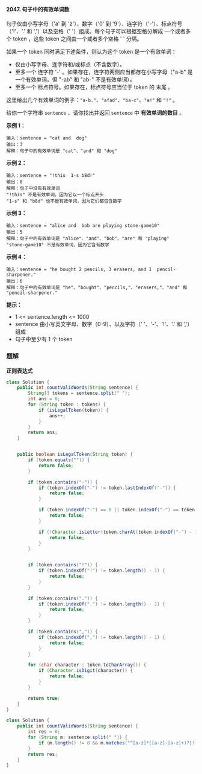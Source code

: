 #### 2047. 句子中的有效单词数

句子仅由小写字母（'a' 到 'z'）、数字（'0' 到 '9'）、连字符（'-'）、标点符号（'!'、'.' 和 ','）以及空格（' '）组成。每个句子可以根据空格分解成 一个或者多个 token ，这些 token 之间由一个或者多个空格 ' ' 分隔。

如果一个 token 同时满足下述条件，则认为这个 token 是一个有效单词：

* 仅由小写字母、连字符和/或标点（不含数字）。
* 至多一个 连字符 '-' 。如果存在，连字符两侧应当都存在小写字母（"a-b" 是一个有效单词，但 "-ab" 和 "ab-" 不是有效单词）。
* 至多一个 标点符号。如果存在，标点符号应当位于 token 的 末尾 。

这里给出几个有效单词的例子：`"a-b."`、`"afad"`、`"ba-c"`、`"a!"` 和 `"!"` 。

给你一个字符串 `sentence` ，请你找出并返回 `sentence` 中 **有效单词的数目** 。

**示例 1：**

```shell
输入：sentence = "cat and  dog"
输出：3
解释：句子中的有效单词是 "cat"、"and" 和 "dog"
```

**示例 2：**

```shell
输入：sentence = "!this  1-s b8d!"
输出：0
解释：句子中没有有效单词
"!this" 不是有效单词，因为它以一个标点开头
"1-s" 和 "b8d" 也不是有效单词，因为它们都包含数字
```

**示例 3：**

```shell
输入：sentence = "alice and  bob are playing stone-game10"
输出：5
解释：句子中的有效单词是 "alice"、"and"、"bob"、"are" 和 "playing"
"stone-game10" 不是有效单词，因为它含有数字
```

**示例 4：**

```shell
输入：sentence = "he bought 2 pencils, 3 erasers, and 1  pencil-sharpener."
输出：6
解释：句子中的有效单词是 "he"、"bought"、"pencils,"、"erasers,"、"and" 和 "pencil-sharpener."
```

**提示：**

* 1 <= sentence.length <= 1000
* sentence 由小写英文字母、数字（0-9）、以及字符（' '、'-'、'!'、'.' 和 ','）组成
* 句子中至少有 1 个 token

### 题解

**正则表达式**

```java
class Solution {
    public int countValidWords(String sentence) {
        String[] tokens = sentence.split(" ");
        int ans = 0;
        for (String token : tokens) {
            if (isLegalToken(token)) {
                ans++;
            }
        }
        return ans;
    }


    public boolean isLegalToken(String token) {
        if (token.equals("")) {
            return false;
        }

        if (token.contains("-")) {
            if (token.indexOf("-") != token.lastIndexOf("-")) {
                return false;
            }

            if (token.indexOf("-") == 0 || token.indexOf("-") == token.length() - 1) {
                return false;
            }

            if (!Character.isLetter(token.charAt(token.indexOf("-") - 1)) || !Character.isLetter(token.charAt(token.indexOf("-") + 1))) {
                return false;
            }
        }


        if (token.contains("!")) {
            if (token.indexOf("!") != token.length() - 1) {
                return false;
            }
        }

        if (token.contains(".")) {
            if (token.indexOf(".") != token.length() - 1) {
                return false;
            }
        }

        if (token.contains(",")) {
            if (token.indexOf(",") != token.length() - 1) {
                return false;
            }
        }

        for (char character : token.toCharArray()) {
            if (Character.isDigit(character)) {
                return false;
            }
        }

        return true;
    }
}
```

```java
class Solution {
    public int countValidWords(String sentence) {
        int res = 0;
        for (String m: sentence.split(" ")) {
            if (m.length() != 0 && m.matches("^[a-z]*([a-z]-[a-z]+)?[!.,]?$")) res++;
        }
        return res;
    }
}
```

